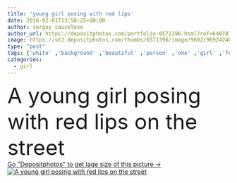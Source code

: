 ```yaml
---
title: 'young girl posing with red lips'
date: 2016-02-01T13:58:25+00:00
author: sergey_causelove
author_url: https://depositphotos.com/portfolio-6571396.html?ref=64678756
image: https://st2.depositphotos.com/thumbs/6571396/image/9692/96924246/api_thumb_450.jpg?forcejpeg=true
type: "post"
tags: ['white' ,'background' ,'beautiful' ,'person' ,'one' ,'girl' ,'female' ,'young' ,'people' ,'beauty' ,'model' ,'outdoor' ,'portrait' ,'cute' ,'caucasian' ,'hair' ,'up' ,'wind' ,'natural' ,'face' ,'eyes' ,'fashion' ,'skin' ,'pretty' ,'glamour' ,'woman' ,'makeup' ,'hairstyle' ,'long' ,'lady' ,'look' ,'sexy' ,'attractive' ,'lips' ,'sensual' ,'seductive' ,'amazing' ]
categories: 
  - girl
---
```

<div aling="center">
            <font size="60"> A young girl posing with red lips on the street</font>   
</div>
<div>
    <a href='https://depositphotos.com/96924246/stock-photo-young-girl-posing-with-red.html?ref=64678756' target=_blank > Go "Depositphotos" to get lage size of this picture ->
        <img href='https://depositphotos.com/96924246/stock-photo-young-girl-posing-with-red.html?ref=64678756' src='https://st2.depositphotos.com/6571396/9692/i/950/depositphotos_96924246-stock-photo-young-girl-posing-with-red.jpg?forcejpeg=true' alt='A young girl posing with red lips on the street' >
    </a>
</div>
